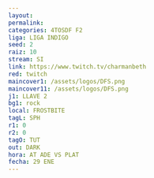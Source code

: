 ```yaml
---
layout: 
permalink: 
categories: 4TOSDF F2
liga: LIGA INDIGO
seed: 2
raiz: 10
stream: SI
link: https://www.twitch.tv/charmanbeth
red: twitch
maincover1: /assets/logos/DFS.png
maincover11: /assets/logos/DFS.png
j1: LLAVE 2
bg1: rock
local: FROSTBITE
tagL: SPH
r1: 0
r2: 0
tagO: TUT
out: DARK
hora: AT ADE VS PLAT
fecha: 29 ENE
---
```

